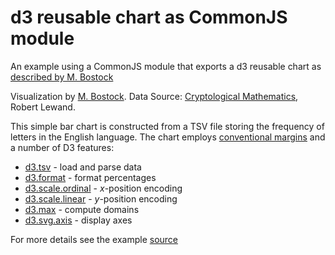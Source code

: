 # d3 reusable chart as CommonJS module

An example using a CommonJS module that exports a d3 reusable chart as [described by M. Bostock](http://bost.ocks.org/mike/chart/)

Visualization by [M. Bostock](http://bl.ocks.org/mbostock/3885304).  Data Source: [Cryptological Mathematics](http://books.google.com/books?id=dx8zM-VeKI8C&lpg=PP1&dq=LEWAND%2C%20Robert.%20Cryptological%20mathematics&pg=PA36#v=onepage&q=letter%20frequency&f=false), Robert Lewand.

This simple bar chart is constructed from a TSV file storing the frequency of letters in the English language. The chart employs [conventional margins](http://bl.ocks.org/3019563) and a number of D3 features:

* [d3.tsv](https://github.com/mbostock/d3/wiki/CSV) - load and parse data
* [d3.format](https://github.com/mbostock/d3/wiki/Formatting) - format percentages
* [d3.scale.ordinal](https://github.com/mbostock/d3/wiki/Ordinal-Scales) - *x*-position encoding
* [d3.scale.linear](https://github.com/mbostock/d3/wiki/Quantitative-Scales) - *y*-position encoding
* [d3.max](https://github.com/mbostock/d3/wiki/Arrays#wiki-d3_max) - compute domains
* [d3.svg.axis](https://github.com/mbostock/d3/wiki/SVG-Axes) - display axes

For more details see the example  [source](https://github.com/Hypercubed/Project-Chi/tree/master/dataset/example/app/components/examples/bars)
